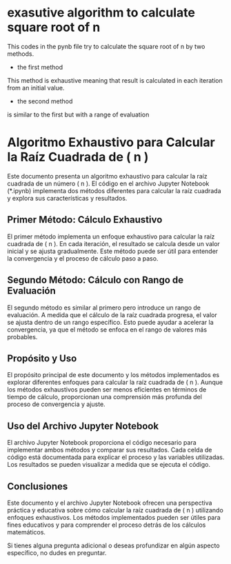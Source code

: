  
# exasutive algorithm to calculate square root of n

This codes in the pynb file try to calculate the square root of n  by two methods.

- the first method 

This method is exhaustive meaning that result is calculated in each iteration from an initial value. 

- the second method

is similar to the first but with a range of evaluation

# Algoritmo Exhaustivo para Calcular la Raíz Cuadrada de \( n \)

Este documento presenta un algoritmo exhaustivo para calcular la raíz cuadrada de un número \( n \). El código en el archivo Jupyter Notebook (\*.ipynb) implementa dos métodos diferentes para calcular la raíz cuadrada y explora sus características y resultados.

## Primer Método: Cálculo Exhaustivo

El primer método implementa un enfoque exhaustivo para calcular la raíz cuadrada de \( n \). En cada iteración, el resultado se calcula desde un valor inicial y se ajusta gradualmente. Este método puede ser útil para entender la convergencia y el proceso de cálculo paso a paso.

## Segundo Método: Cálculo con Rango de Evaluación

El segundo método es similar al primero pero introduce un rango de evaluación. A medida que el cálculo de la raíz cuadrada progresa, el valor se ajusta dentro de un rango específico. Esto puede ayudar a acelerar la convergencia, ya que el método se enfoca en el rango de valores más probables.

## Propósito y Uso

El propósito principal de este documento y los métodos implementados es explorar diferentes enfoques para calcular la raíz cuadrada de \( n \). Aunque los métodos exhaustivos pueden ser menos eficientes en términos de tiempo de cálculo, proporcionan una comprensión más profunda del proceso de convergencia y ajuste.

## Uso del Archivo Jupyter Notebook

El archivo Jupyter Notebook proporciona el código necesario para implementar ambos métodos y comparar sus resultados. Cada celda de código está documentada para explicar el proceso y las variables utilizadas. Los resultados se pueden visualizar a medida que se ejecuta el código.

## Conclusiones

Este documento y el archivo Jupyter Notebook ofrecen una perspectiva práctica y educativa sobre cómo calcular la raíz cuadrada de \( n \) utilizando enfoques exhaustivos. Los métodos implementados pueden ser útiles para fines educativos y para comprender el proceso detrás de los cálculos matemáticos.

Si tienes alguna pregunta adicional o deseas profundizar en algún aspecto específico, no dudes en preguntar.
